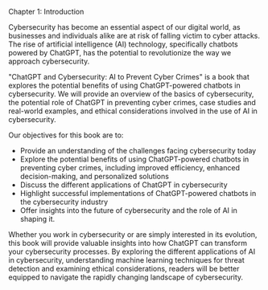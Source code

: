 Chapter 1: Introduction

Cybersecurity has become an essential aspect of our digital world, as businesses and individuals alike are at risk of falling victim to cyber attacks. The rise of artificial intelligence (AI) technology, specifically chatbots powered by ChatGPT, has the potential to revolutionize the way we approach cybersecurity.

"ChatGPT and Cybersecurity: AI to Prevent Cyber Crimes" is a book that explores the potential benefits of using ChatGPT-powered chatbots in cybersecurity. We will provide an overview of the basics of cybersecurity, the potential role of ChatGPT in preventing cyber crimes, case studies and real-world examples, and ethical considerations involved in the use of AI in cybersecurity.

Our objectives for this book are to:

* Provide an understanding of the challenges facing cybersecurity today
* Explore the potential benefits of using ChatGPT-powered chatbots in preventing cyber crimes, including improved efficiency, enhanced decision-making, and personalized solutions
* Discuss the different applications of ChatGPT in cybersecurity
* Highlight successful implementations of ChatGPT-powered chatbots in the cybersecurity industry
* Offer insights into the future of cybersecurity and the role of AI in shaping it.

Whether you work in cybersecurity or are simply interested in its evolution, this book will provide valuable insights into how ChatGPT can transform your cybersecurity processes. By exploring the different applications of AI in cybersecurity, understanding machine learning techniques for threat detection and examining ethical considerations, readers will be better equipped to navigate the rapidly changing landscape of cybersecurity.
